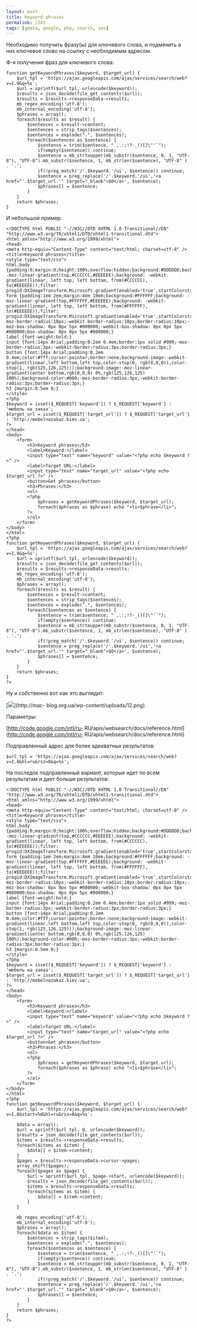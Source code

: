 ```yaml
---
layout: post
title: Keyword phrases
permalink: /243
tags: [gdata, google, php, search, seo]
---
```


Необходимо получить фразу(ы) для ключевого слова, и подменить в них ключевое
слово на ссылку с необходимым адресом.


Ф-я получения фраз для ключевого слова:


    function getKeywordPhrases($keyword, $target_url) {
        $url_tpl = 'https://ajax.googleapis.com/ajax/services/search/web?v=1.0&q=%s';
        $url = sprintf($url_tpl, urlencode($keyword));
        $results = json_decode(file_get_contents($url));
        $results = $results->responseData->results;
        mb_regex_encoding('utf-8');
        mb_internal_encoding('utf-8');
        $phrases = array();
        foreach($results as $result) {
            $sentences = $result->content;
            $sentences = strip_tags($sentences);
            $sentences = explode(".", $sentences);
            foreach($sentences as $sentence) {
                $sentence = trim($sentence, " ,.:;!?-_()[]\"'`");
                if(empty($sentence)) continue;
                $sentence = mb_strtoupper(mb_substr($sentence, 0, 1, "UTF-8"), "UTF-8").mb_substr($sentence, 1, mb_strlen($sentence), "UTF-8" ) . '.';
                if(!preg_match('/'.$keyword.'/ui', $sentence)) continue;
                $sentence = preg_replace('/'.$keyword.'/ui','<a href="'.$target_url.'" target="_blank">$0</a>', $sentence);
                $phrases[] = $sentence;
            }
        }
        return $phrases;
    }


И небольшой пример:


    <!DOCTYPE html PUBLIC "-//W3C//DTD XHTML 1.0 Transitional//EN" "http://www.w3.org/TR/xhtml1/DTD/xhtml1-transitional.dtd">
    <html xmlns="http://www.w3.org/1999/xhtml">
    <head>
    <meta http-equiv="Content-Type" content="text/html; charset=utf-8" />
    <title>Keyword phrases</title>
    <style type="text/css">
    html,body {padding:0;margin:0;height:100%;overflow:hidden;background:#DDDDDD;background: -moz-linear-gradient(top,#CCCCCC,#EEEEEE);background: -webkit-gradient(linear, left top, left bottom, from(#CCCCCC), to(#EEEEEE));filter: progid:DXImageTransform.Microsoft.gradient(enabled='true',startColorstr=#CCCCCC,endColorstr=#EEEEEE,GradientType=0);}
    form {padding:1em 2em;margin:4em 10em;background:#FFFFFF;background: -moz-linear-gradient(top,#FFFFFF,#EEEEEE);background: -webkit-gradient(linear, left top, left bottom, from(#FFFFFF), to(#EEEEEE));filter: progid:DXImageTransform.Microsoft.gradient(enabled='true',startColorstr=#FFFFFF,endColorstr=#EEEEEE,GradientType=0);-moz-border-radius:10px;-webkit-border-radius:10px;border-radius:10px;-moz-box-shadow: 0px 0px 5px #000000;-webkit-box-shadow: 0px 0px 5px #000000;box-shadow: 0px 0px 5px #000000;}
    label {font-weight:bold;}
    input {font:14px Arial;padding:0.2em 0.4em;border:1px solid #999;-moz-border-radius:3px;-webkit-border-radius:3px;border-radius:3px;}
    button {font:14px Arial;padding:0.2em 0.4em;color:#fff;cursor:pointer;border:none;background-image:-webkit-gradient(linear,left bottom,left top,color-stop(0, rgb(0,0,0)),color-stop(1, rgb(125,126,125)));background-image:-moz-linear-gradient(center bottom,rgb(0,0,0) 0%,rgb(125,126,125) 100%);background-color:#000;-moz-border-radius:3px;-webkit-border-radius:3px;border-radius:3px;}
    h3 {margin:0.5em 0;}
    </style>
    <?php
    $keyword = isset($_REQUEST['keyword']) ? $_REQUEST['keyword'] : 'мебель на заказ';
    $target_url = isset($_REQUEST['target_url']) ? $_REQUEST['target_url'] : 'http://mebelnazakaz.kiev.ua';
    ?>
    </head>
    <body>
        <form>
            <h3>Keyword phrases</h3>
            <label>Keyword:</label>
            <input type="text" name="keyword" value="<?php echo $keyword ?>" />
            <label>Target URL:</label>
            <input type="text" name="target_url" value="<?php echo $target_url ?>" />
            <button>Get phrases</button>
            <h3>Phrases:</h3>
            <ol>
            <?php
                $phrases = getKeywordPhrases($keyword, $target_url);
                foreach($phrases as $phrase) echo "<li>$phrase</li>";
            ?>
            </ol>
        </form>
    </body>
    </html>
    <?php
    function getKeywordPhrases($keyword, $target_url) {
        $url_tpl = 'https://ajax.googleapis.com/ajax/services/search/web?v=1.0&q=%s';
        $url = sprintf($url_tpl, urlencode($keyword));
        $results = json_decode(file_get_contents($url));
        $results = $results->responseData->results;
        mb_regex_encoding('utf-8');
        mb_internal_encoding('utf-8');
        $phrases = array();
        foreach($results as $result) {
            $sentences = $result->content;
            $sentences = strip_tags($sentences);
            $sentences = explode(".", $sentences);
            foreach($sentences as $sentence) {
                $sentence = trim($sentence, " ,.:;!?-_()[]\"'`");
                if(empty($sentence)) continue;
                $sentence = mb_strtoupper(mb_substr($sentence, 0, 1, "UTF-8"), "UTF-8").mb_substr($sentence, 1, mb_strlen($sentence), "UTF-8" ) . '.';
                if(!preg_match('/'.$keyword.'/ui', $sentence)) continue;
                $sentence = preg_replace('/'.$keyword.'/ui','<a href="'.$target_url.'" target="_blank">$0</a>', $sentence);
                $phrases[] = $sentence;
            }
        }
        return $phrases;
    }
    ?>


Ну и собственно вот как это выглядит:


[![](http://mac-blog.org.ua/wp-content/uploads/12-300x122.png)](http://mac-
blog.org.ua/wp-content/uploads/12.png)


Параметры:


[http://code.google.com/intl/ru-
RU/apis/websearch/docs/reference.html](http://code.google.com/intl/ru-
RU/apis/websearch/docs/reference.html)


Подправленный адрес для более адекватных результатов:


    $url_tpl = 'https://ajax.googleapis.com/ajax/services/search/web?v=1.0&hl=ru&rsz=8&q=%s';


На последок подправленный вариант, которые идет по всем результатам и дает
больше результатов:


    <!DOCTYPE html PUBLIC "-//W3C//DTD XHTML 1.0 Transitional//EN" "http://www.w3.org/TR/xhtml1/DTD/xhtml1-transitional.dtd">
    <html xmlns="http://www.w3.org/1999/xhtml">
    <head>
    <meta http-equiv="Content-Type" content="text/html; charset=utf-8" />
    <title>Keyword phrases</title>
    <style type="text/css">
    html,body {padding:0;margin:0;height:100%;overflow:hidden;background:#DDDDDD;background: -moz-linear-gradient(top,#CCCCCC,#EEEEEE);background: -webkit-gradient(linear, left top, left bottom, from(#CCCCCC), to(#EEEEEE));filter: progid:DXImageTransform.Microsoft.gradient(enabled='true',startColorstr=#CCCCCC,endColorstr=#EEEEEE,GradientType=0);}
    form {padding:1em 2em;margin:4em 10em;background:#FFFFFF;background: -moz-linear-gradient(top,#FFFFFF,#EEEEEE);background: -webkit-gradient(linear, left top, left bottom, from(#FFFFFF), to(#EEEEEE));filter: progid:DXImageTransform.Microsoft.gradient(enabled='true',startColorstr=#FFFFFF,endColorstr=#EEEEEE,GradientType=0);-moz-border-radius:10px;-webkit-border-radius:10px;border-radius:10px;-moz-box-shadow: 0px 0px 5px #000000;-webkit-box-shadow: 0px 0px 5px #000000;box-shadow: 0px 0px 5px #000000;}
    label {font-weight:bold;}
    input {font:14px Arial;padding:0.2em 0.4em;border:1px solid #999;-moz-border-radius:3px;-webkit-border-radius:3px;border-radius:3px;}
    button {font:14px Arial;padding:0.2em 0.4em;color:#fff;cursor:pointer;border:none;background-image:-webkit-gradient(linear,left bottom,left top,color-stop(0, rgb(0,0,0)),color-stop(1, rgb(125,126,125)));background-image:-moz-linear-gradient(center bottom,rgb(0,0,0) 0%,rgb(125,126,125) 100%);background-color:#000;-moz-border-radius:3px;-webkit-border-radius:3px;border-radius:3px;}
    h3 {margin:0.5em 0;}
    </style>
    <?php
    $keyword = isset($_REQUEST['keyword']) ? $_REQUEST['keyword'] : 'мебель на заказ';
    $target_url = isset($_REQUEST['target_url']) ? $_REQUEST['target_url'] : 'http://mebelnazakaz.kiev.ua';
    ?>
    </head>
    <body>
        <form>
            <h3>Keyword phrases</h3>
            <label>Keyword:</label>
            <input type="text" name="keyword" value="<?php echo $keyword ?>" />
            <label>Target URL:</label>
            <input type="text" name="target_url" value="<?php echo $target_url ?>" />
            <button>Get phrases</button>
            <h3>Phrases:</h3>
            <ol>
            <?php
                $phrases = getKeywordPhrases($keyword, $target_url);
                foreach($phrases as $phrase) echo "<li>$phrase</li>";
            ?>
            </ol>
        </form>
    </body>
    </html>
    <?php
    function getKeywordPhrases($keyword, $target_url) {
        $url_tpl = 'https://ajax.googleapis.com/ajax/services/search/web?v=1.0&start=%d&hl=ru&rsz=8&q=%s';

        $data = array();
        $url = sprintf($url_tpl, 0, urlencode($keyword));
        $results = json_decode(file_get_contents($url));
        $items = $results->responseData->results;
        foreach($items as $item) {
            $data[] = $item->content;
        }
        $pages = $results->responseData->cursor->pages;
        array_shift($pages);
        foreach($pages as $page) {
            $url = sprintf($url_tpl, $page->start, urlencode($keyword));
            $results = json_decode(file_get_contents($url));
            $items = $results->responseData->results;
            foreach($items as $item) {
                $data[] = $item->content;
            }
        }

        mb_regex_encoding('utf-8');
        mb_internal_encoding('utf-8');
        $phrases = array();
        foreach($data as $item) {
            $sentences = strip_tags($item);
            $sentences = explode(".", $sentences);
            foreach($sentences as $sentence) {
                $sentence = trim($sentence, " ,.:;!?-_()[]\"'`");
                if(empty($sentence)) continue;
                $sentence = mb_strtoupper(mb_substr($sentence, 0, 1, "UTF-8"), "UTF-8").mb_substr($sentence, 1, mb_strlen($sentence), "UTF-8" ) . '.';
                if(!preg_match('/'.$keyword.'/ui', $sentence)) continue;
                $sentence = preg_replace('/'.$keyword.'/ui','<a href="'.$target_url.'" target="_blank">$0</a>', $sentence);
                $phrases[] = $sentence;
            }
        }
        return $phrases;
    }
    ?>

